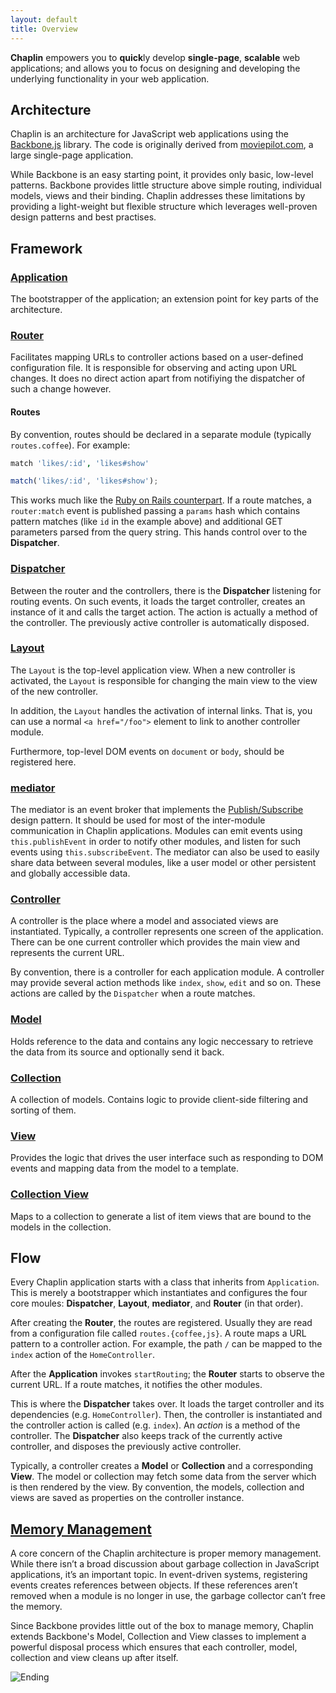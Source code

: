 ```yaml
---
layout: default
title: Overview
---
```


**Chaplin** empowers you to **quick**ly develop **single-page**, **scalable** web applications; and allows you to focus on designing and developing the underlying functionality in your web application.

## Architecture
Chaplin is an architecture for JavaScript web applications using the [Backbone.js](http://backbonejs.org) library. The code is originally derived from [moviepilot.com](http://moviepilot.com), a large single-page application.

While Backbone is an easy starting point, it provides only basic, low-level patterns. Backbone provides little structure above simple routing, individual models, views and their binding. Chaplin addresses these limitations by providing a light-weight but flexible structure which leverages well-proven design patterns and best practises.

## Framework
### [Application](./chaplin.application.html)
The bootstrapper of the application; an extension point for key parts of the architecture.

### [Router](./chaplin.router.html)
Facilitates mapping URLs to controller actions based on a user-defined configuration file. It is responsible for observing and acting upon URL changes. It does no direct action apart from notifiying the dispatcher of such a change however.

#### Routes
By convention, routes should be declared in a separate module (typically `routes.coffee`). For example:

```coffeescript
match 'likes/:id', 'likes#show'
```

```javascript
match('likes/:id', 'likes#show');
```

This works much like the [Ruby on Rails counterpart][]. If a route matches, a `router:match` event is published passing a `params` hash which contains pattern matches (like `id` in the example above) and additional GET parameters parsed from the query string. This hands control over to the **Dispatcher**.

[Ruby on Rails counterpart]: http://guides.rubyonrails.org/routing.html
[Router]: ./chaplin.router.html

### [Dispatcher](./chaplin.dispatcher.html)
Between the router and the controllers, there is the **Dispatcher** listening for routing events. On such events, it loads the target controller, creates an instance of it and calls the target action. The action is actually a method of the controller. The previously active controller is automatically disposed.

### [Layout](./chaplin.layout.html)
The `Layout` is the top-level application view. When a new controller is activated, the `Layout` is responsible for changing the main view to the view of the new controller.

In addition, the `Layout` handles the activation of internal links. That is, you can use a normal `<a href="/foo">` element to link to another controller module.

Furthermore, top-level DOM events on `document` or `body`, should be registered here.  

### [mediator](./chaplin.mediator.html)
The mediator is an event broker that implements the [Publish/Subscribe](http://en.wikipedia.org/wiki/Publish/subscribe) design pattern. It should be used for most of the inter-module communication in Chaplin applications. Modules can emit events using `this.publishEvent` in order to notify other modules, and listen for such events using `this.subscribeEvent`. The mediator can also be used to easily share data between several modules, like a user model or other persistent and globally accessible data.

### [Controller](./chaplin.controller.html)
A controller is the place where a model and associated views are instantiated.  Typically, a controller represents one screen of the application. There can be one current controller which provides the main view and represents the current URL.

By convention, there is a controller for each application module. A controller may provide several action methods like `index`, `show`, `edit` and so on.  These actions are called by the `Dispatcher` when a route matches.

### [Model](./chaplin.model.html)
Holds reference to the data and contains any logic neccessary to retrieve the data from its source and optionally send it back.

### [Collection](./chaplin.collection.html)
A collection of models. Contains logic to provide client-side filtering and sorting of them.

### [View](./chaplin.view.html)
Provides the logic that drives the user interface such as responding to DOM events and mapping data from the model to a template.

### [Collection View](./chaplin.collection_view.html)
Maps to a collection to generate a list of item views that are bound to the models in the collection.

## Flow
Every Chaplin application starts with a class that inherits from `Application`. This is merely a bootstrapper which instantiates and configures the four core moules: **Dispatcher**, **Layout**, **mediator**, and **Router** (in that order).

After creating the **Router**, the routes are registered. Usually they are read from a configuration file called  `routes.{coffee,js}`. A route maps a URL pattern to a controller action. For example, the path `/` can be mapped to the `index` action of the `HomeController`.

After the **Application** invokes `startRouting`; the **Router** starts to observe the current URL. If a route matches, it notifies the other modules.

This is where the **Dispatcher** takes over. It loads the target controller and its dependencies (e.g. `HomeController`). Then, the controller is instantiated and the controller action is called (e.g. `index`). An *action* is a method of the controller. The **Dispatcher** also keeps track of the currently active controller, and disposes the previously active controller.

Typically, a controller creates a **Model** or **Collection** and a corresponding **View**. The model or collection may fetch some data from the server which is then rendered by the view. By convention, the models, collection and views are saved as properties on the controller instance.

## [Memory Management](./disposal.html)
A core concern of the Chaplin architecture is proper memory management. While there isn’t a broad discussion about garbage collection in JavaScript applications, it’s an important topic. In event-driven systems, registering events creates references between objects. If these references aren’t removed when a module is no longer in use, the garbage collector can’t free the memory.

Since Backbone provides little out of the box to manage memory, Chaplin extends Backbone's Model, Collection and View classes to implement a powerful disposal process which ensures that each controller, model, collection and view cleans up after itself.

![Ending](http://s3.amazonaws.com/imgly_production/3362023/original.jpg)
